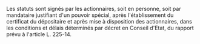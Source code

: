   
Les statuts sont signés par les actionnaires, soit en personne, soit par mandataire justifiant d'un pouvoir spécial, après l'établissement du certificat du dépositaire et après mise à disposition des actionnaires, dans les conditions et délais déterminés par décret en Conseil d'Etat, du rapport prévu à l'article L. 225-14.  

  

